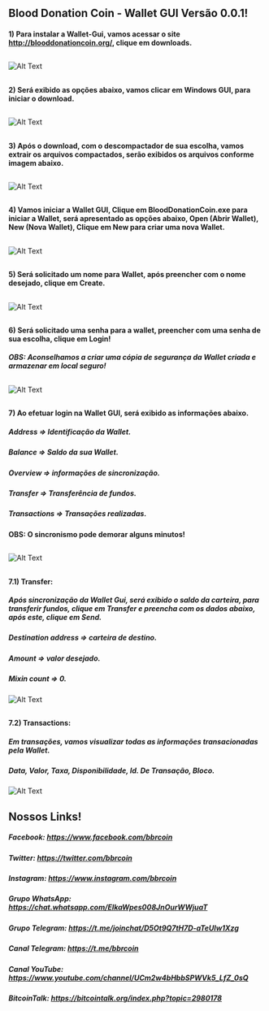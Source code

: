 ## Blood Donation Coin - Wallet GUI Versão 0.0.1!

#### 1) Para instalar a Wallet-Gui, vamos acessar o site http://blooddonationcoin.org/, clique em downloads.
##

![Alt Text](https://raw.githubusercontent.com/blooddonationcoin/blooddonationcoin/master/blooddonationcoin/img/Wallet-GUI/Wallet-Gui-01.PNG)

##
#### 2) Será exibido as opções abaixo, vamos clicar em Windows GUI, para iniciar o download.
##

![Alt Text](https://raw.githubusercontent.com/blooddonationcoin/blooddonationcoin/master/blooddonationcoin/img/Wallet-GUI/Wallet-Gui-02.PNG)

##
#### 3) Após o download, com o descompactador de sua escolha, vamos extrair os arquivos compactados, serão exibidos os arquivos conforme imagem abaixo.
##

![Alt Text](https://raw.githubusercontent.com/blooddonationcoin/blooddonationcoin/master/blooddonationcoin/img/Wallet-GUI/Wallet-Gui-03.PNG)

##
#### 4) Vamos iniciar a Wallet GUI, Clique em BloodDonationCoin.exe para iniciar a Wallet, será apresentado as opções abaixo, Open (Abrir Wallet), New (Nova Wallet), Clique em New para criar uma nova Wallet.
##

![Alt Text](https://raw.githubusercontent.com/blooddonationcoin/blooddonationcoin/master/blooddonationcoin/img/Wallet-GUI/Wallet-Gui-04.PNG)

## 
#### 5) Será solicitado um nome para Wallet, após preencher com o nome desejado, clique em Create.
##

![Alt Text](https://raw.githubusercontent.com/blooddonationcoin/blooddonationcoin/master/blooddonationcoin/img/Wallet-GUI/Wallet-Gui-05.PNG)

##
#### 6) Será solicitado uma senha para a wallet, preencher com uma senha de sua escolha, clique em Login!
##### OBS: Aconselhamos a criar uma cópia de segurança da Wallet criada e armazenar em local seguro!
##

![Alt Text](https://raw.githubusercontent.com/blooddonationcoin/blooddonationcoin/master/blooddonationcoin/img/Wallet-GUI/Wallet-Gui-06.PNG)

##
#### 7) Ao efetuar login na Wallet GUI, será exibido as informações abaixo.
##### Address => Identificação da Wallet.
##### Balance => Saldo da sua Wallet. 
##### Overview => informações de sincronização.
##### Transfer => Transferência de fundos.  
##### Transactions => Transações realizadas.

#### OBS: O sincronismo pode demorar alguns minutos!
##

![Alt Text](https://raw.githubusercontent.com/blooddonationcoin/blooddonationcoin/master/blooddonationcoin/img/Wallet-GUI/Wallet-Gui-07.PNG)

##
#### 7.1) Transfer:
##### Após sincronização da Wallet Gui, será exibido o saldo da carteira, para transferir fundos, clique em Transfer e preencha com os dados abaixo, após este, clique em Send.
##### Destination address => carteira de destino.
##### Amount => valor desejado.
##### Mixin count => 0.

![Alt Text](https://raw.githubusercontent.com/blooddonationcoin/blooddonationcoin/master/blooddonationcoin/img/Wallet-GUI/Wallet-Gui-08.PNG)

##
#### 7.2) Transactions:
##### Em transações, vamos visualizar todas as informações transacionadas pela Wallet.
##### Data, Valor, Taxa, Disponibilidade, Id. De Transação, Bloco.

![Alt Text](https://raw.githubusercontent.com/blooddonationcoin/blooddonationcoin/master/blooddonationcoin/img/Wallet-GUI/Wallet-Gui-09.PNG)

## Nossos Links!

##### Facebook: https://www.facebook.com/bbrcoin

##### Twitter: https://twitter.com/bbrcoin

##### Instagram: https://www.instagram.com/bbrcoin

##### Grupo WhatsApp: https://chat.whatsapp.com/EIkaWpes008JnOurWWjuaT

##### Grupo Telegram: https://t.me/joinchat/D5Ot9Q7tH7D-aTeUIw1Xzg

##### Canal Telegram: https://t.me/bbrcoin

##### Canal YouTube: https://www.youtube.com/channel/UCm2w4bHbbSPWVk5_LfZ_0sQ

##### BitcoinTalk: https://bitcointalk.org/index.php?topic=2980178
